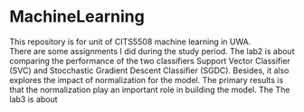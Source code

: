 # MachineLearning
This repository is for unit of CITS5508 machine learning in UWA. <br>
There are some assignments I did during the study period.
The lab2 is about comparing the performance of the two classifiers Support Vector Classifier (SVC) and Stocchastic Gradient Descent Classifier (SGDC). Besides, it also explores the impact of normalization for the model. The primary results is that the normalization play an important role in building the model. The 
The lab3 is about 
